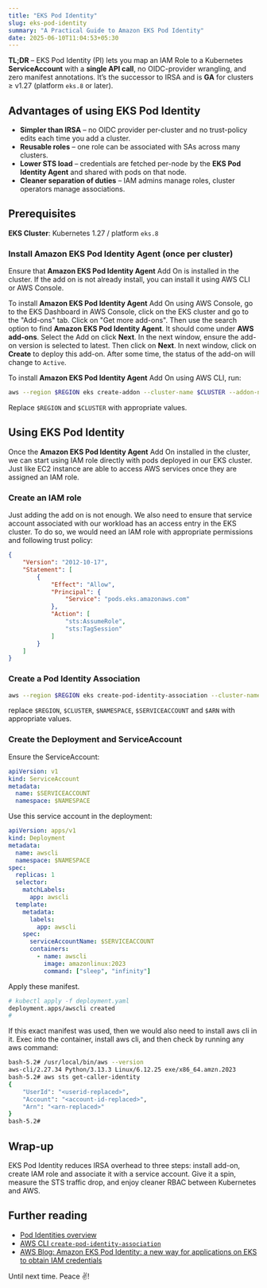 ```yaml
---
title: "EKS Pod Identity"
slug: eks-pod-identity
summary: "A Practical Guide to Amazon EKS Pod Identity"
date: 2025-06-10T11:04:53+05:30
---
```


**TL;DR** – EKS Pod Identity (PI) lets you map an IAM Role to a Kubernetes **ServiceAccount** with a **single API call**, no OIDC-provider wrangling, and zero manifest annotations. It’s the successor to IRSA and is **GA** for clusters ≥ v1.27 (platform `eks.8` or later).

## Advantages of using EKS Pod Identity
- **Simpler than IRSA** – no OIDC provider per-cluster and no trust-policy edits each time you add a cluster.
- **Reusable roles** – one role can be associated with SAs across many clusters.
- **Lower STS load** – credentials are fetched per-node by the **EKS Pod Identity Agent** and shared with pods on that node.
- **Cleaner separation of duties** – IAM admins manage roles, cluster operators manage associations.


## Prerequisites

**EKS Cluster**: Kubernetes 1.27 / platform `eks.8`

### Install Amazon EKS Pod Identity Agent (once per cluster)

Ensure that **Amazon EKS Pod Identity Agent** Add On is installed in the cluster. If the add on is not already install, you can install it using AWS CLI or AWS Console.

To install **Amazon EKS Pod Identity Agent** Add On using AWS Console, go to the EKS Dashboard in AWS Console, click on the EKS cluster and go to the "Add-ons" tab. Click on "Get  more add-ons". Then use the search option to find **Amazon EKS Pod Identity Agent**. It should come under **AWS add-ons**. Select the Add on click **Next**. In the next window, ensure the add-on version is selected to latest. Then click on **Next**. In next window, click on **Create** to deploy this add-on. After some time, the status of the add-on will change to `Active`.

To install **Amazon EKS Pod Identity Agent** Add On using AWS CLI, run:
```bash
aws --region $REGION eks create-addon --cluster-name $CLUSTER --addon-name eks-pod-identity-agent
```

Replace `$REGION` and `$CLUSTER` with appropriate values.

## Using EKS Pod Identity

Once the **Amazon EKS Pod Identity Agent** Add On installed in the cluster, we can start using IAM role directly with pods deployed in our EKS cluster. Just like EC2 instance are able to access AWS services once they are assigned an IAM role.

### Create an IAM role
Just adding the add on is not enough. We also need to ensure that service account associated with our workload has an access entry in the EKS cluster. To do so, we would need an IAM role with appropriate permissions and following trust policy:

```json
{
    "Version": "2012-10-17",
    "Statement": [
        {
            "Effect": "Allow",
            "Principal": {
                "Service": "pods.eks.amazonaws.com"
            },
            "Action": [
                "sts:AssumeRole",
                "sts:TagSession"
            ]
        }
    ]
}
```

### Create a Pod Identity Association

```bash
aws --region $REGION eks create-pod-identity-association --cluster-name $CLUSTER --namespace $NAMESPACE --service-account $SERVICEACCOUNT --role-arn $ARN
```

replace `$REGION`, `$CLUSTER`, `$NAMESPACE`, `$SERVICEACCOUNT` and `$ARN` with appropriate values.

### Create the Deployment and ServiceAccount

Ensure the ServiceAccount:
```yaml
apiVersion: v1
kind: ServiceAccount
metadata:
  name: $SERVICEACCOUNT
  namespace: $NAMESPACE
```

Use this service account in the deployment:
```yaml
apiVersion: apps/v1
kind: Deployment
metadata:
  name: awscli
  namespace: $NAMESPACE
spec:
  replicas: 1
  selector:
    matchLabels:
      app: awscli
  template:
    metadata:
      labels:
        app: awscli
    spec:
      serviceAccountName: $SERVICEACCOUNT
      containers:
        - name: awscli
          image: amazonlinux:2023
          command: ["sleep", "infinity"]
```

Apply these manifest.
```bash
# kubectl apply -f deployment.yaml
deployment.apps/awscli created
#
```

If this exact manifest was used, then we would also need to install aws cli in it. Exec into the container, install aws cli, and then check by running any aws command:
```bash
bash-5.2# /usr/local/bin/aws --version
aws-cli/2.27.34 Python/3.13.3 Linux/6.12.25 exe/x86_64.amzn.2023
bash-5.2# aws sts get-caller-identity
{
    "UserId": "<userid-replaced>",
    "Account": "<account-id-replaced>",
    "Arn": "<arn-replaced>"
}
bash-5.2#
```

## Wrap-up
EKS Pod Identity reduces IRSA overhead to three steps: install add-on, create IAM role and associate it with a service account. Give it a spin, measure the STS traffic drop, and enjoy cleaner RBAC between Kubernetes and AWS.

## Further reading
- [Pod Identities overview](https://docs.aws.amazon.com/eks/latest/userguide/pod-identities.html)
- [AWS CLI `create-pod-identity-association`](https://docs.aws.amazon.com/cli/latest/reference/eks/create-pod-identity-association.html)
- [AWS Blog: Amazon EKS Pod Identity: a new way for applications on EKS to obtain IAM credentials](https://aws.amazon.com/blogs/containers/amazon-eks-pod-identity-a-new-way-for-applications-on-eks-to-obtain-iam-credentials/)

Until next time. Peace :v:!
